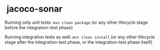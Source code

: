  jacoco-sonar
============

Running only unit tests:
``mvn clean package``
(or any other lifecycle stage before the integration-test phase)

Running integration tests as well:
``mvn clean install``
(or any other lifecycle stage after the integration-test phase, or the integration-test phase itself)
